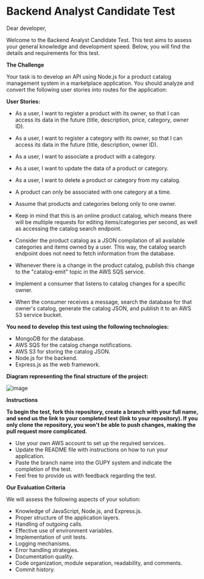 <h1>Backend Analyst Candidate Test</h1>

Dear developer,

Welcome to the Backend Analyst Candidate Test. This test aims to assess your general knowledge and
development speed. Below, you will find the details and requirements for this test.

<strong>The Challenge</strong>

Your task is to develop an API using Node.js for a product catalog management system in a
marketplace application. You should analyze and convert the following user stories into routes for
the application:

<strong>User Stories:</strong>

- As a user, I want to register a product with its owner, so that I can access its data in the
  future (title, description, price, category, owner ID).
- As a user, I want to register a category with its owner, so that I can access its data in the
  future (title, description, owner ID).
- As a user, I want to associate a product with a category.
- As a user, I want to update the data of a product or category.
- As a user, I want to delete a product or category from my catalog.
- A product can only be associated with one category at a time.
- Assume that products and categories belong only to one owner.

- Keep in mind that this is an online product catalog, which means there will be multiple requests
  for editing items/categories per second, as well as accessing the catalog search endpoint.
- Consider the product catalog as a JSON compilation of all available categories and items owned by
  a user. This way, the catalog search endpoint does not need to fetch information from the
  database.
- Whenever there is a change in the product catalog, publish this change to the "catalog-emit" topic
  in the AWS SQS service.
- Implement a consumer that listens to catalog changes for a specific owner.
- When the consumer receives a message, search the database for that owner's catalog, generate the
  catalog JSON, and publish it to an AWS S3 service bucket.

<strong>You need to develop this test using the following technologies:</strong>

- MongoDB for the database.
- AWS SQS for the catalog change notifications.
- AWS S3 for storing the catalog JSON.
- Node.js for the backend.
- Express.js as the web framework.

<strong>Diagram representing the final structure of the project:</strong>

![image](https://github.com/githubanotaai/new-test-backend-nodejs/assets/52219768/504ba448-f128-41db-ae86-18dc19c0dc9d)

<strong>Instructions</strong>

<strong>To begin the test, fork this repository, create a branch with your full name, and send us
the link to your completed test (link to your repository). If you only clone the repository, you
won't be able to push changes, making the pull request more complicated.</strong>

- Use your own AWS account to set up the required services.
- Update the README file with instructions on how to run your application.
- Paste the branch name into the GUPY system and indicate the completion of the test.
- Feel free to provide us with feedback regarding the test.

<strong>Our Evaluation Criteria</strong>

We will assess the following aspects of your solution:

- Knowledge of JavaScript, Node.js, and Express.js.
- Proper structure of the application layers.
- Handling of outgoing calls.
- Effective use of environment variables.
- Implementation of unit tests.
- Logging mechanisms.
- Error handling strategies.
- Documentation quality.
- Code organization, module separation, readability, and comments.
- Commit history.
